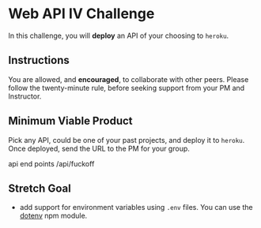 # Web API IV Challenge

In this challenge, you will **deploy** an API of your choosing to `heroku`.

## Instructions

You are allowed, and **encouraged**, to collaborate with other peers. Please follow the twenty-minute rule, before seeking support from your PM and Instructor.

## Minimum Viable Product

Pick any API, could be one of your past projects, and deploy it to `heroku`. Once deployed, send the URL to the PM for your group.

api end points /api/fuckoff

## Stretch Goal

- add support for environment variables using `.env` files. You can use the [dotenv](https://www.npmjs.com/package/dotenv) npm module.
